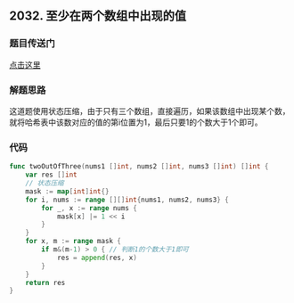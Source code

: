 ## 2032. 至少在两个数组中出现的值

### 题目传送门

[点击这里](https://leetcode.cn/problems/two-out-of-three/)

### 解题思路

这道题使用状态压缩，由于只有三个数组，直接遍历，如果该数组中出现某个数，就将哈希表中该数对应的值的第i位置为1，最后只要1的个数大于1个即可。

### 代码

```go
func twoOutOfThree(nums1 []int, nums2 []int, nums3 []int) []int {
    var res []int
    // 状态压缩
    mask := map[int]int{}
	for i, nums := range [][]int{nums1, nums2, nums3} {
		for _, x := range nums {
			mask[x] |= 1 << i
		}
	}
	for x, m := range mask {
		if m&(m-1) > 0 { // 判断1的个数大于1即可
			res = append(res, x)
		}
	}
    return res
}
```